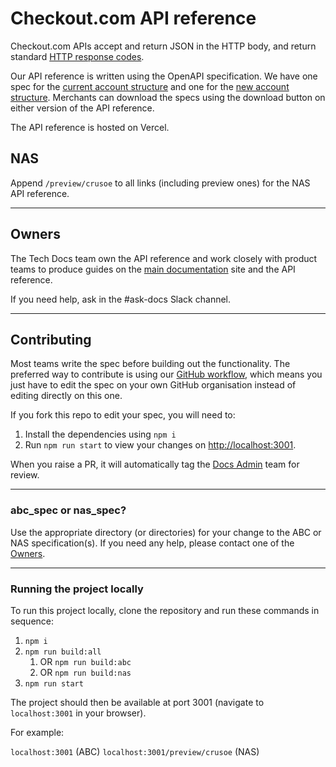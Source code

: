 # Checkout.com API reference

Checkout.com APIs accept and return JSON in the HTTP body, and return
standard [HTTP response codes](https://www.checkout.com/docs/resources/codes/http-response-codes).

Our API reference is written using the OpenAPI specification. We have one spec for
the [current account structure](https://api-reference.checkout.com/) and one for
the [new account structure](https://api-reference.checkout.com/preview/crusoe). Merchants can download the specs using
the download button on either version of the API reference.

The API reference is hosted on Vercel.

## NAS

Append `/preview/crusoe` to all links (including preview ones) for the NAS API reference.

---

## Owners

The Tech Docs team own the API reference and work closely with product teams to produce guides on
the [main documentation](https://www.checkout.com/docs) site and the API reference.

If you need help, ask in the #ask-docs Slack channel. 

---

## Contributing

Most teams write the spec before building out the functionality. The preferred way to contribute is using
our [GitHub workflow](https://checkout.atlassian.net/wiki/spaces/PD/pages/4844781738/GitHub+Actions+for+API+Ref), which
means you just have to edit the spec on your own GitHub organisation instead of editing directly on this one.

If you fork this repo to edit your spec, you will need to:

1. Install the dependencies using `npm i`
2. Run `npm run start` to view your changes on [http://localhost:3001](http://localhost:3001).

When you raise a PR, it will automatically tag
the [Docs Admin](https://github.com/orgs/checkout/teams/docs-admin/members) team for review.

---

### abc_spec or nas_spec?

Use the appropriate directory (or directories) for your change to the ABC or NAS specification(s). If you need any help,
please contact one of the [Owners](#owners).

---

### Running the project locally

To run this project locally, clone the repository and run these commands in sequence:

1. `npm i`
2. `npm run build:all`
    1. OR `npm run build:abc`
    2. OR `npm run build:nas`
3. `npm run start`

The project should then be available at port 3001 (navigate to `localhost:3001` in your browser).

For example:

`localhost:3001` (ABC)
`localhost:3001/preview/crusoe` (NAS)
